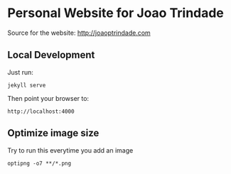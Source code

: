 # Personal Website for Joao Trindade

Source for the website: http://joaoptrindade.com

## Local Development

Just run:

    jekyll serve

Then point your browser to:

    http://localhost:4000

## Optimize image size

Try to run this everytime you add an image

    optipng -o7 **/*.png

